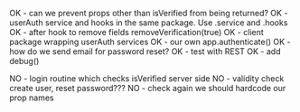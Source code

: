 
OK - can we prevent props other than isVerified from being returned?
OK - userAuth service and hooks in the same package. Use .service and .hooks
OK - after hook to remove fields removeVerification(true)
OK - client package wrapping userAuth services
OK - our own app.authenticate()
OK - how do we send email for password reset?
OK - test with REST
OK - add debug()

NO - login routine which checks isVerified server side
NO - validity check create user, reset password???
NO - check again we should hardcode our prop names
